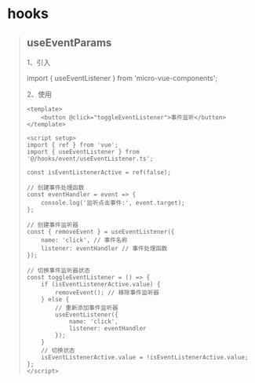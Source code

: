 # hooks

> ## useEventParams
>
> 1、引入
>
> import { useEventListener } from 'micro-vue-components';
>
> 2、使用
>
> ```vue
> <template>
>     <button @click="toggleEventListener">事件监听</button>
> </template>
>
> <script setup>
> import { ref } from 'vue';
> import { useEventListener } from '@/hooks/event/useEventListener.ts';
>
> const isEventListenerActive = ref(false);
>
> // 创建事件处理函数
> const eventHandler = event => {
>     console.log('监听点击事件:', event.target);
> };
>
> // 创建事件监听器
> const { removeEvent } = useEventListener({
>     name: 'click', // 事件名称
>     listener: eventHandler // 事件处理函数
> });
>
> // 切换事件监听器状态
> const toggleEventListener = () => {
>     if (isEventListenerActive.value) {
>         removeEvent(); // 移除事件监听器
>     } else {
>         // 重新添加事件监听器
>         useEventListener({
>             name: 'click',
>             listener: eventHandler
>         });
>     }
>     // 切换状态
>     isEventListenerActive.value = !isEventListenerActive.value;
> };
> </script>
>```
>
